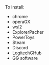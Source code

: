 To install:
- chrome
- operaGX
- wsl2
- ExplorerPacher
- PowerToys
- Steam
- Discord
- LogitechGHub
- GG software

